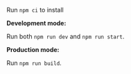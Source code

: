 Run ``npm ci`` to install

**Development mode:**

Run both ``npm run dev`` and ``npm run start``.

**Production mode:**

Run ``npm run build``.


